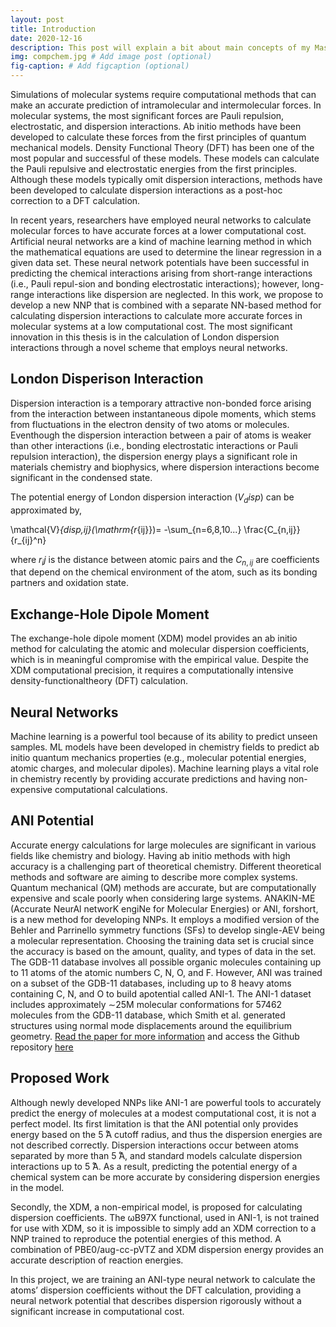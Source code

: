 ```yaml
---
layout: post
title: Introduction
date: 2020-12-16
description: This post will explain a bit about main concepts of my Master's project 
img: compchem.jpg # Add image post (optional)
fig-caption: # Add figcaption (optional)
---
```

Simulations of molecular systems require computational methods that can make an accurate prediction of intramolecular and intermolecular forces. In molecular  systems, the most significant forces are Pauli repulsion, electrostatic, and dispersion interactions. Ab initio methods have been developed to calculate these forces from the first principles of quantum mechanical models. Density Functional Theory (DFT) has been one of the most popular and successful of these models.  These models can calculate the Pauli repulsive and electrostatic energies from the first principles. Although these models typically omit dispersion interactions, methods have been developed to calculate dispersion interactions as a post-hoc correction to a DFT calculation.

In recent years, researchers have employed neural networks to calculate molecular forces to have accurate forces at a lower computational cost. Artificial neural networks are a kind of machine learning method in which the mathematical equations are used to determine the linear regression in a given data set. These neural network potentials have been successful in predicting the chemical interactions arising from short-range interactions (i.e., Pauli repul-sion and bonding electrostatic interactions); however, long-range interactions like dispersion are neglected. In this work, we propose to develop a new NNP that is combined with a separate NN-based method for calculating dispersion interactions to calculate more accurate forces in molecular systems at a low computational cost. The most significant innovation in this thesis is in the calculation of London dispersion interactions through a novel scheme that employs neural networks. 

## London Disperison Interaction
Dispersion interaction is a temporary attractive non-bonded force arising from the interaction between instantaneous dipole moments, which stems from fluctuations in the electron density of two atoms or molecules. Eventhough the dispersion interaction between a pair of atoms is weaker than other interactions (i.e., bonding electrostatic interactions or Pauli repulsion interaction), the dispersion energy plays a significant role in materials chemistry and biophysics, where dispersion interactions become significant in the condensed state.

The potential energy of London dispersion interaction ($V_disp$) can be approximated by,

\mathcal{V}_{disp,ij}(\mathrm{r_{ij}})= -\sum_{n=6,8,10...} \frac{C_{n,ij}}{r_{ij}^n}

where $r_ij$ is the distance between atomic pairs and the $C_{n,ij}$ are coefficients that depend on the chemical environment of the atom, such as its bonding partners and oxidation state. 

## Exchange-Hole Dipole Moment
The exchange-hole dipole moment (XDM) model provides an ab initio method for calculating the atomic and molecular dispersion coefficients, which is in meaningful compromise with the empirical value. Despite the XDM computational precision, it requires a computationally intensive density-functionaltheory (DFT) calculation.

## Neural Networks
Machine learning is a powerful tool because of its ability to predict unseen samples. ML models have been developed in chemistry fields to predict ab initio quantum mechanics properties (e.g., molecular potential energies, atomic charges, and molecular dipoles). Machine learning plays a vital role in chemistry recently by providing accurate predictions and having non-expensive computational calculations.

## ANI Potential
Accurate energy calculations for large molecules are significant in various fields like chemistry and biology. Having ab initio methods with high accuracy is a challenging part of theoretical chemistry. Different theoretical methods and software are aiming to describe more complex systems. Quantum mechanical (QM) methods are accurate, but are computationally expensive and scale poorly when considering large systems. ANAKIN-ME (Accurate NeurAl networK engiNe for Molecular Energies) or ANI, forshort, is a new method for developing NNPs. It employs a modified version of the Behler and Parrinello symmetry functions (SFs) to develop single-AEV being a molecular representation. Choosing the training data set is crucial since the accuracy is based on the amount, quality, and types of data in the set. The GDB-11 database involves all possible organic molecules containing up to 11 atoms of the atomic numbers C, N, O, and F. However, ANI was trained on a subset of the GDB-11 databases, including up to 8 heavy atoms containing C, N, and O to build apotential called ANI-1. The ANI-1 dataset includes approximately ∼25M molecular conformations for 57462 molecules from the GDB-11 database, which Smith et al. generated structures using normal mode displacements around the equilibrium geometry. [Read the paper for more information](https://pubs.rsc.org/en/content/articlelanding/2017/sc/c6sc05720a#!divAbstract) and access the Github repository [here](https://github.com/isayev/ANI1_dataset)

## Proposed Work
Although newly developed NNPs like ANI-1 are powerful tools to accurately predict the energy of molecules at a modest computational cost, it is not a perfect  model. Its first limitation is that the ANI potential only provides energy based on the 5 ̊A cutoff radius, and thus the dispersion energies are not described correctly. Dispersion interactions occur between atoms separated by more than 5 ̊A, and standard models calculate dispersion interactions up to 5 ̊A. As a result, predicting the potential energy of a chemical system can be more accurate by considering dispersion energies in the model. 

Secondly, the XDM, a non-empirical model, is proposed for calculating dispersion coefficients. The ωB97X functional, used in ANI-1, is not trained for use with XDM, so it is impossible to simply add an XDM correction to a NNP trained to reproduce the potential energies of this method. A combination of PBE0/aug-cc-pVTZ and XDM dispersion energy provides an accurate description of reaction energies.

In this project, we are training an ANI-type neural network to calculate the atoms’ dispersion coefficients without the DFT calculation, providing a neural network potential that describes dispersion rigorously without a significant increase in computational cost.

